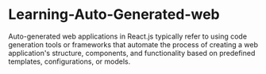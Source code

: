 # Learning-Auto-Generated-web
Auto-generated web applications in React.js typically refer to using code generation tools or frameworks that automate the process of creating a web application's structure, components, and functionality based on predefined templates, configurations, or models.
